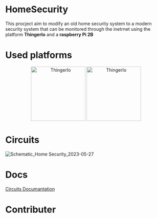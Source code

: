 # HomeSecurity
This procject aim to modify an old home security system to a modern security system that can be monitored through the inetrnet using the platform **ThingerIo** and a **raspberry Pi 2B**
# Used platforms
<p align="center">
 <img src="https://github.com/ebrahimabdelghfar/HomeSecurity/assets/81301684/18c1fd1f-67cd-47af-affb-30413295f6ba" alt="ThingerIo" width="170"/>
 <img src="https://github.com/ebrahimabdelghfar/HomeSecurity/assets/81301684/7d095d94-419e-4911-a629-3b9f31704667" alt="ThingerIo" width="170"/>
</p>

# Circuits 

![Schematic_Home Security_2023-05-27](https://github.com/ebrahimabdelghfar/HomeSecurity/assets/81301684/8483910c-8af1-4fe0-be7d-db5125951847)

# Docs
[Circuits Documantation](https://www.notion.so/Circuit-documentation-7705611901ab4a54a87975510d0e94b6?pvs=4)

# Contributer 


